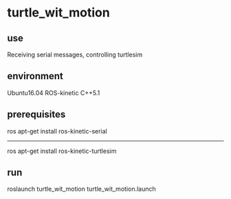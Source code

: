 # turtle_wit_motion
## use
Receiving serial messages, controlling turtlesim
## environment
Ubuntu16.04 ROS-kinetic C++5.1
## prerequisites
ros apt-get install ros-kinetic-serial
***
ros apt-get install ros-kinetic-turtlesim
## run
roslaunch turtle_wit_motion turtle_wit_motion.launch
